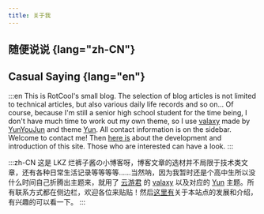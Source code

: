 ```yaml
---
title: 关于我
---
```


## 随便说说 {lang="zh-CN"}

## Casual Saying {lang="en"}

:::en
This is RotCool's small blog. The selection of blog articles is not limited to technical articles, but also various daily life records and so on... Of course, because I'm still a senior high school student for the time being, I don't have much time to work out my own theme, so I use [valaxy](https://github.com/YunYouJun/valaxy) made by [YunYouJun](https://github.com/YunYouJun) and theme [Yun](https://github.com/YunYouJun/valaxy/tree/main/packages/valaxy-theme-yun). All contact information is on the sidebar. Welcome to contact me! Then [here is](/about/site) about the development and introduction of this site. Those who are interested can have a look.
:::

:::zh-CN
这是 LKZ 烂裤子酱の小博客呀，博客文章的选材并不局限于技术类文章，还有各种日常生活记录等等等等……当然呐，因为我暂时还是个高中生所以没什么时间自己折腾出主题来，就用了 [云游君](https://github.com/YunYouJun) 的 [valaxy](https://github.com/YunYouJun/valaxy) 以及对应的 [Yun](https://github.com/YunYouJun/valaxy/tree/main/packages/valaxy-theme-yun) 主题。所有联系方式都在侧边栏，欢迎各位来贴贴！然后[这里有](/about/site)关于本站点的发展和介绍，有兴趣的可以看一下。
:::
